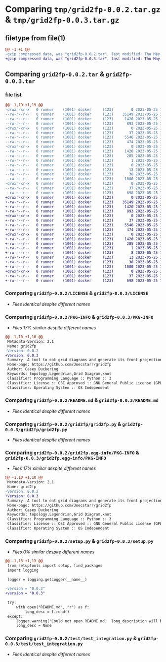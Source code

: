 # Comparing `tmp/grid2fp-0.0.2.tar.gz` & `tmp/grid2fp-0.0.3.tar.gz`

## filetype from file(1)

```diff
@@ -1 +1 @@
-gzip compressed data, was "grid2fp-0.0.2.tar", last modified: Thu May 25 15:52:18 2023, max compression
+gzip compressed data, was "grid2fp-0.0.3.tar", last modified: Thu May 25 19:17:08 2023, max compression
```

## Comparing `grid2fp-0.0.2.tar` & `grid2fp-0.0.3.tar`

### file list

```diff
@@ -1,19 +1,19 @@
-drwxr-xr-x   0 runner    (1001) docker     (123)        0 2023-05-25 15:52:18.668267 grid2fp-0.0.2/
--rw-r--r--   0 runner    (1001) docker     (123)    35149 2023-05-25 15:51:53.000000 grid2fp-0.0.2/LICENSE
--rw-r--r--   0 runner    (1001) docker     (123)     1420 2023-05-25 15:52:18.668267 grid2fp-0.0.2/PKG-INFO
--rw-r--r--   0 runner    (1001) docker     (123)      893 2023-05-25 15:51:53.000000 grid2fp-0.0.2/README.md
-drwxr-xr-x   0 runner    (1001) docker     (123)        0 2023-05-25 15:52:18.664267 grid2fp-0.0.2/grid2fp/
--rw-r--r--   0 runner    (1001) docker     (123)       37 2023-05-25 15:51:53.000000 grid2fp-0.0.2/grid2fp/__init__.py
--rw-r--r--   0 runner    (1001) docker     (123)     5546 2023-05-25 15:51:53.000000 grid2fp-0.0.2/grid2fp/grid2fp.py
--rw-r--r--   0 runner    (1001) docker     (123)      474 2023-05-25 15:51:53.000000 grid2fp-0.0.2/grid2fp/grid_segment.py
-drwxr-xr-x   0 runner    (1001) docker     (123)        0 2023-05-25 15:52:18.668267 grid2fp-0.0.2/grid2fp.egg-info/
--rw-r--r--   0 runner    (1001) docker     (123)     1420 2023-05-25 15:52:18.000000 grid2fp-0.0.2/grid2fp.egg-info/PKG-INFO
--rw-r--r--   0 runner    (1001) docker     (123)      285 2023-05-25 15:52:18.000000 grid2fp-0.0.2/grid2fp.egg-info/SOURCES.txt
--rw-r--r--   0 runner    (1001) docker     (123)        1 2023-05-25 15:52:18.000000 grid2fp-0.0.2/grid2fp.egg-info/dependency_links.txt
--rw-r--r--   0 runner    (1001) docker     (123)        8 2023-05-25 15:52:18.000000 grid2fp-0.0.2/grid2fp.egg-info/requires.txt
--rw-r--r--   0 runner    (1001) docker     (123)       13 2023-05-25 15:52:18.000000 grid2fp-0.0.2/grid2fp.egg-info/top_level.txt
--rw-r--r--   0 runner    (1001) docker     (123)       38 2023-05-25 15:52:18.668267 grid2fp-0.0.2/setup.cfg
--rw-r--r--   0 runner    (1001) docker     (123)     1000 2023-05-25 15:51:53.000000 grid2fp-0.0.2/setup.py
-drwxr-xr-x   0 runner    (1001) docker     (123)        0 2023-05-25 15:52:18.668267 grid2fp-0.0.2/test/
--rw-r--r--   0 runner    (1001) docker     (123)       37 2023-05-25 15:51:53.000000 grid2fp-0.0.2/test/__init__.py
--rw-r--r--   0 runner    (1001) docker     (123)      698 2023-05-25 15:51:53.000000 grid2fp-0.0.2/test/test_integration.py
+drwxr-xr-x   0 runner    (1001) docker     (123)        0 2023-05-25 19:17:08.956801 grid2fp-0.0.3/
+-rw-r--r--   0 runner    (1001) docker     (123)    35149 2023-05-25 19:16:41.000000 grid2fp-0.0.3/LICENSE
+-rw-r--r--   0 runner    (1001) docker     (123)     1420 2023-05-25 19:17:08.956801 grid2fp-0.0.3/PKG-INFO
+-rw-r--r--   0 runner    (1001) docker     (123)      893 2023-05-25 19:16:41.000000 grid2fp-0.0.3/README.md
+drwxr-xr-x   0 runner    (1001) docker     (123)        0 2023-05-25 19:17:08.956801 grid2fp-0.0.3/grid2fp/
+-rw-r--r--   0 runner    (1001) docker     (123)       37 2023-05-25 19:16:41.000000 grid2fp-0.0.3/grid2fp/__init__.py
+-rw-r--r--   0 runner    (1001) docker     (123)     5546 2023-05-25 19:16:41.000000 grid2fp-0.0.3/grid2fp/grid2fp.py
+-rw-r--r--   0 runner    (1001) docker     (123)      474 2023-05-25 19:16:41.000000 grid2fp-0.0.3/grid2fp/grid_segment.py
+drwxr-xr-x   0 runner    (1001) docker     (123)        0 2023-05-25 19:17:08.956801 grid2fp-0.0.3/grid2fp.egg-info/
+-rw-r--r--   0 runner    (1001) docker     (123)     1420 2023-05-25 19:17:08.000000 grid2fp-0.0.3/grid2fp.egg-info/PKG-INFO
+-rw-r--r--   0 runner    (1001) docker     (123)      285 2023-05-25 19:17:08.000000 grid2fp-0.0.3/grid2fp.egg-info/SOURCES.txt
+-rw-r--r--   0 runner    (1001) docker     (123)        1 2023-05-25 19:17:08.000000 grid2fp-0.0.3/grid2fp.egg-info/dependency_links.txt
+-rw-r--r--   0 runner    (1001) docker     (123)        8 2023-05-25 19:17:08.000000 grid2fp-0.0.3/grid2fp.egg-info/requires.txt
+-rw-r--r--   0 runner    (1001) docker     (123)       13 2023-05-25 19:17:08.000000 grid2fp-0.0.3/grid2fp.egg-info/top_level.txt
+-rw-r--r--   0 runner    (1001) docker     (123)       38 2023-05-25 19:17:08.956801 grid2fp-0.0.3/setup.cfg
+-rw-r--r--   0 runner    (1001) docker     (123)     1000 2023-05-25 19:16:41.000000 grid2fp-0.0.3/setup.py
+drwxr-xr-x   0 runner    (1001) docker     (123)        0 2023-05-25 19:17:08.956801 grid2fp-0.0.3/test/
+-rw-r--r--   0 runner    (1001) docker     (123)       37 2023-05-25 19:16:41.000000 grid2fp-0.0.3/test/__init__.py
+-rw-r--r--   0 runner    (1001) docker     (123)      698 2023-05-25 19:16:41.000000 grid2fp-0.0.3/test/test_integration.py
```

### Comparing `grid2fp-0.0.2/LICENSE` & `grid2fp-0.0.3/LICENSE`

 * *Files identical despite different names*

### Comparing `grid2fp-0.0.2/PKG-INFO` & `grid2fp-0.0.3/PKG-INFO`

 * *Files 17% similar despite different names*

```diff
@@ -1,10 +1,10 @@
 Metadata-Version: 2.1
 Name: grid2fp
-Version: 0.0.2
+Version: 0.0.3
 Summary: A tool to eat grid diagrams and generate its front projection.
 Home-page: https://github.com/Joecstarr/grid2fp
 Author: Casey Duckering
 Keywords: topology,Legendrian,Grid Diagram,knot
 Classifier: Programming Language :: Python :: 3
 Classifier: License :: OSI Approved :: GNU General Public License (GPL)
 Classifier: Operating System :: OS Independent
```

### Comparing `grid2fp-0.0.2/README.md` & `grid2fp-0.0.3/README.md`

 * *Files identical despite different names*

### Comparing `grid2fp-0.0.2/grid2fp/grid2fp.py` & `grid2fp-0.0.3/grid2fp/grid2fp.py`

 * *Files identical despite different names*

### Comparing `grid2fp-0.0.2/grid2fp.egg-info/PKG-INFO` & `grid2fp-0.0.3/grid2fp.egg-info/PKG-INFO`

 * *Files 17% similar despite different names*

```diff
@@ -1,10 +1,10 @@
 Metadata-Version: 2.1
 Name: grid2fp
-Version: 0.0.2
+Version: 0.0.3
 Summary: A tool to eat grid diagrams and generate its front projection.
 Home-page: https://github.com/Joecstarr/grid2fp
 Author: Casey Duckering
 Keywords: topology,Legendrian,Grid Diagram,knot
 Classifier: Programming Language :: Python :: 3
 Classifier: License :: OSI Approved :: GNU General Public License (GPL)
 Classifier: Operating System :: OS Independent
```

### Comparing `grid2fp-0.0.2/setup.py` & `grid2fp-0.0.3/setup.py`

 * *Files 0% similar despite different names*

```diff
@@ -1,13 +1,13 @@
 from setuptools import setup, find_packages
 import logging
 
 logger = logging.getLogger(__name__)
 
-version = "0.0.2"
+version = "0.0.3"
 
 try:
     with open("README.md", "r") as f:
         long_desc = f.read()
 except:
     logger.warning("Could not open README.md.  long_description will be set to None.")
     long_desc = None
```

### Comparing `grid2fp-0.0.2/test/test_integration.py` & `grid2fp-0.0.3/test/test_integration.py`

 * *Files identical despite different names*

